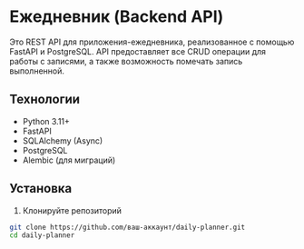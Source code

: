 # Ежедневник (Backend API)

Это REST API для приложения-ежедневника, реализованное с помощью FastAPI и PostgreSQL. API предоставляет все CRUD операции для работы с записями, а также возможность помечать запись выполненной.

## Технологии
- Python 3.11+
- FastAPI
- SQLAlchemy (Async)
- PostgreSQL
- Alembic (для миграций)

## Установка

1. Клонируйте репозиторий
```bash
git clone https://github.com/ваш-аккаунт/daily-planner.git
cd daily-planner
